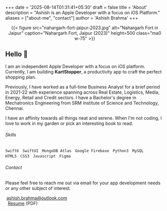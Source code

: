 +++
date = '2025-08-14T01:31:41+05:30'
draft = false
title = 'About'
description = "Ashish is an Apple Developer with a focus on iOS Platform."
aliases = ["about-me", "contact"]
author = 'Ashish Brahma'
+++ 

<div align="center">
	{{< figure
	  src="nahargarh-fort-jaipur-2023.jpg"
	  alt="Nahargarh Fort in Jaipur"
	  caption="Nahargarh Fort, Jaipur (2023)"
	  height=500
	  class="ma0 w-75"
	>}}
</div>

## Hello 👋

I am an independent Apple Developer with a focus on iOS platform. Currently, I am building **KartStopper**, a productivity app to craft the perfect shopping plan. 

Previously, I have worked as a full-time Business Analyst for a brief period in 2021-22 with experience spanning across Real Estate, Logistics, Media, Energy, Retail and Credit sectors. I have a Bachelor's degree in Mechatronics Engineering from SRM Institute of Science and Technology, Chennai.

I have an affinity towards all things neat and serene. When I'm not coding, I love to work in my garden or pick an interesting book to read.

###### Skills

`Swift6` &nbsp; `SwiftUI` &nbsp; `MongoDB Atlas`  &nbsp; `Google Firebase` &nbsp; `Python3` &nbsp; `MySQL` &nbsp;    
`HTML5`  &nbsp; `CSS3`  &nbsp; `Javascript`  &nbsp; `Figma`


###### Contact

Please feel free to reach me out via email for your app development needs or any other subject of interest.
 
<i class="fa-regular fa-envelope"></i>&nbsp;<a href="mailto:ashish.brahma@outlook.com">ashish.brahma@outlook.com</a><br>
<i class="fa-solid fa-file-arrow-down"></i>&nbsp;
<a href="Resume-AshishBrahma-iOSDeveloper-Jan2025.pdf" target="_blank">Resume</a>&nbsp;(PDF)